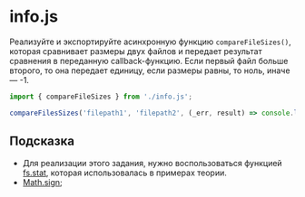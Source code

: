 # info.js
Реализуйте и экспортируйте асинхронную функцию `compareFileSizes()`, которая сравнивает размеры двух файлов и передает результат сравнения в переданную callback-функцию. Если первый файл больше второго, то она передает единицу, если размеры равны, то ноль, иначе — -1.

```js
import { compareFileSizes } from './info.js';

compareFilesSizes('filepath1', 'filepath2', (_err, result) => console.log(result));
```

## Подсказка
* Для реализации этого задания, нужно воспользоваться функцией [fs.stat](https://nodejs.org/api/fs.html#fsstatpath-options-callback), которая использовалась в примерах теории.
* [Math.sign](https://developer.mozilla.org/ru/docs/Web/JavaScript/Reference/Global_Objects/Math/sign);